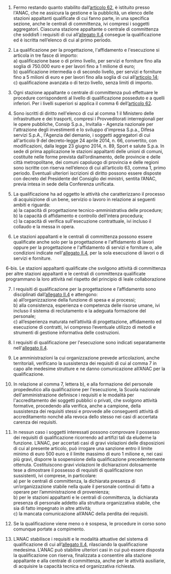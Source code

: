 1. Fermo restando quanto stabilito dall’[articolo 62](/articolo-62/2), è istituito presso l'ANAC, che ne assicura la gestione e la pubblicità, un elenco delle stazioni appaltanti qualificate di cui fanno parte, in una specifica sezione, anche le centrali di committenza, ivi compresi i soggetti aggregatori. Ciascuna stazione appaltante o centrale di committenza che soddisfi i requisiti di cui all’[allegato II.4](/section/attachment-2-4/2) consegue la qualificazione ed è iscritta nell’elenco di cui al primo periodo.

2. La qualificazione per la progettazione, l'affidamento e l'esecuzione si articola in tre fasce di importo:<br>a) qualificazione base o di primo livello, per servizi e forniture fino alla soglia di 750.000 euro e per lavori fino a 1 milione di euro;<br>b) qualificazione intermedia o di secondo livello, per servizi e forniture fino a 5 milioni di euro e per lavori fino alla soglia di cui all’[articolo 14](/articolo-14/2);<br>c) qualificazione avanzata o di terzo livello, senza limiti di importo.

3. Ogni stazione appaltante o centrale di committenza può effettuare le procedure corrispondenti al livello di qualificazione posseduto e a quelli inferiori. Per i livelli superiori si applica il comma 6 dell’[articolo 62](/articolo-62/2).

4. Sono iscritti di diritto nell'elenco di cui al comma 1 il Ministero delle infrastrutture e dei trasporti, compresi i Provveditorati interregionali per le opere pubbliche, Consip S.p.a., Invitalia - Agenzia nazionale per l'attrazione degli investimenti e lo sviluppo d'impresa S.p.a., Difesa servizi S.p.A., l'Agenzia del demanio, i soggetti aggregatori di cui all'articolo 9 del decreto-legge 24 aprile 2014, n. 66, convertito, con modificazioni, dalla legge 23 giugno 2014, n. 89, Sport e salute S.p.a. In sede di prima applicazione le stazioni appaltanti delle unioni di comuni, costituite nelle forme prevista dall’ordinamento, delle provincie e delle città metropolitane, dei comuni capoluogo di provincia e delle regioni sono iscritte con riserva nell’elenco di cui all’articolo 63, comma 1, primo periodo. Eventuali ulteriori iscrizioni di diritto possono essere disposte con decreto del Presidente del Consiglio dei ministri, sentita l’ANAC, previa intesa in sede della Conferenza unificata.

5. La qualificazione ha ad oggetto le attività che caratterizzano il processo di acquisizione di un bene, servizio o lavoro in relazione ai seguenti ambiti e riguarda:<br>a) la capacità di progettazione tecnico-amministrativa delle procedure;<br>b) la capacità di affidamento e controllo dell'intera procedura;<br>c) la capacità di verifica sull'esecuzione contrattuale, ivi incluso il collaudo e la messa in opera.

6. Le stazioni appaltanti e le centrali di committenza possono essere qualificate anche solo per la progettazione e l'affidamento di lavori oppure per la progettazione e l'affidamento di servizi e forniture o, alle condizioni indicate nell'[allegato II.4](/section/attachment-2-4/2), per la sola esecuzione di lavori o di servizi e forniture.

6-bis. Le stazioni appaltanti qualificate che svolgono attività di committenza per altre stazioni appaltanti e le centrali di committenza qualificate programmano la loro attività nel rispetto del principio di leale collaborazione

7. I requisiti di qualificazione per la progettazione e l’affidamento sono disciplinati dall’[allegato II.4](/section/attachment-2-4/2) e attengono:<br>a) all’organizzazione della funzione di spesa e ai processi;<br>b) alla consistenza, esperienza e competenza delle risorse umane, ivi incluso il sistema di reclutamento e la adeguata formazione del personale;<br>c) all’esperienza maturata nell’attività di progettazione, affidamento ed esecuzione di contratti, ivi compreso l’eventuale utilizzo di metodi e strumenti di gestione informativa delle costruzioni.

8. I requisiti di qualificazione per l'esecuzione sono indicati separatamente nell'[allegato II.4](/section/attachment-2-4/2).

9. Le amministrazioni la cui organizzazione prevede articolazioni, anche territoriali, verificano la sussistenza dei requisiti di cui al comma 7 in capo alle medesime strutture e ne danno comunicazione all’ANAC per la qualificazione.

10. In relazione al comma 7, lettera b), e alla formazione del personale propedeutico alla qualificazione per l'esecuzione, la Scuola nazionale dell'amministrazione definisce i requisiti e le modalità per l'accreditamento dei soggetti pubblici o privati, che svolgono attività formative, procedendo alla verifica, anche a campione, della sussistenza dei requisiti stessi e provvede alle conseguenti attività di accreditamento nonché alla revoca dello stesso nei casi di accertata carenza dei requisiti.
11. In nessun caso i soggetti interessati possono comprovare il possesso dei requisiti di qualificazione ricorrendo ad artifizi tali da eluderne la funzione. L’ANAC, per accertati casi di gravi violazioni delle disposizioni di cui al presente articolo, può irrogare una sanzione entro il limite minimo di euro 500 euro e il limite massimo di euro 1 milione e, nei casi più gravi, disporre la sospensione della qualificazione precedentemente ottenuta. Costituiscono gravi violazioni le dichiarazioni dolosamente tese a dimostrare il possesso di requisiti di qualificazione non sussistenti, ivi comprese, in particolare:<br>a) per le centrali di committenza, la dichiarata presenza di un’organizzazione stabile nella quale il personale continui di fatto a operare per l’amministrazione di provenienza;<br>b) per le stazioni appaltanti e le centrali di committenza, la dichiarata presenza di personale addetto alla struttura organizzativa stabile, che sia di fatto impegnato in altre attività;<br>c) la mancata comunicazione all’ANAC della perdita dei requisiti.

12. Se la qualificazione viene meno o è sospesa, le procedure in corso sono comunque portate a compimento.

13. L’ANAC stabilisce i requisiti e le modalità attuative del sistema di qualificazione di cui all’[allegato II.4](/section/attachment-2-4/2), rilasciando la qualificazione medesima. L'ANAC può stabilire ulteriori casi in cui può essere disposta la qualificazione con riserva, finalizzata a consentire alla stazione appaltante e alla centrale di committenza, anche per le attività ausiliarie, di acquisire la capacità tecnica ed organizzativa richiesta.